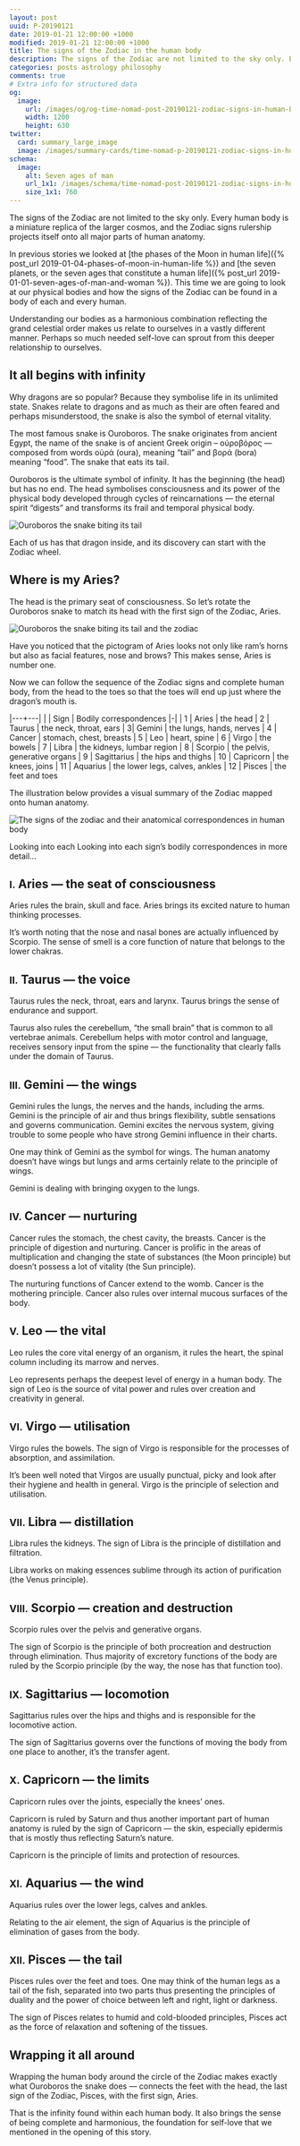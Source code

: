 ```yaml
---
layout: post
uuid: P-20190121
date: 2019-01-21 12:00:00 +1000
modified: 2019-01-21 12:00:00 +1000
title: The signs of the Zodiac in the human body
description: The signs of the Zodiac are not limited to the sky only. Every human body is a miniature replica of the larger cosmos, and the Zodiac signs rulership projects itself onto all major parts of human anatomy.
categories: posts astrology philosophy
comments: true
# Extra info for structured data
og:
  image:
    url: /images/og/og-time-nomad-post-20190121-zodiac-signs-in-human-body.jpg
    width: 1200
    height: 630
twitter:
  card: summary_large_image
  image: /images/summary-cards/time-nomad-p-20190121-zodiac-signs-in-human-body.jpg
schema:
  image:
    alt: Seven ages of man
    url_1x1: /images/schema/time-nomad-post-20190121-zodiac-signs-in-human-body-1x1.jpg
    size_1x1: 760
---
```


The signs of the Zodiac are not limited to the sky only. Every human body is a miniature replica of the larger cosmos, and the Zodiac signs rulership projects itself onto all major parts of human anatomy.

In previous stories we looked at [the phases of the Moon in human life]({% post_url 2019-01-04-phases-of-moon-in-human-life %}) and [the seven planets, or the seven ages that constitute a human life]({% post_url 2019-01-01-seven-ages-of-man-and-woman %}). This time we are going to look at our physical bodies and how the signs of the Zodiac can be found in a body of each and every human.

Understanding our bodies as a harmonious combination reflecting the grand celestial order makes us relate to ourselves in a vastly different manner. Perhaps so much needed self-love can sprout from this deeper relationship to ourselves.

## It all begins with infinity

Why dragons are so popular? Because they symbolise life in its unlimited state. Snakes relate to dragons and as much as their are often feared and perhaps misunderstood, the snake is also the symbol of eternal vitality.

The most famous snake is Ouroboros. The snake originates from ancient Egypt, the name of the snake is of ancient Greek origin – οὐροβόρος — composed from words οὐρά (oura), meaning “tail” and βορά (bora) meaning “food”. The snake that eats its tail.

Ouroboros is the ultimate symbol of infinity. It has the beginning (the head) but has no end. The head symbolises consciousness and its power of the physical body developed through cycles of reincarnations — the eternal spirit “digests” and transforms its frail and temporal physical body.

![Ouroboros the snake biting its tail](/images/illustrations/ourobros-infinity-of-creation.png "Ouroboros the snake biting its tail")

Each of us has that dragon inside, and its discovery can start with the Zodiac wheel.

## Where is my Aries?

The head is the primary seat of consciousness. So let’s rotate the Ouroboros snake to match its head with the first sign of the Zodiac, Aries. 

![Ouroboros the snake biting its tail and the zodiac](/images/illustrations/ourobros-infinity-of-creation-and-zodiac.png "Ouroboros the snake biting its tail and the zodiac")

Have you noticed that the pictogram of Aries looks not only like ram’s horns but also as facial features, nose and brows? This makes sense, Aries is number one.

Now we can follow the sequence of the Zodiac signs and complete human body, from the head to the toes so that the toes will end up just where the dragon’s mouth is.

|---+---|
| | Sign | Bodily correspondences
|-|
| 1 | Aries | the head
| 2 | Taurus | the neck, throat, ears
| 3| Gemini | the lungs, hands, nerves
| 4 | Cancer | stomach, chest, breasts
| 5 | Leo | heart, spine
| 6 | Virgo | the bowels
| 7 | Libra | the kidneys, lumbar region
| 8 | Scorpio | the pelvis, generative organs
| 9 | Sagittarius | the hips and thighs
| 10 | Capricorn | the knees, joins
| 11 | Aquarius | the lower legs, calves, ankles
| 12 | Pisces | the feet and toes

The illustration below provides a visual summary of the Zodiac mapped onto human anatomy.

![The signs of the zodiac and their anatomical correspondences in human body](/images/illustrations/map-zodiac-body-parts-organs.png "The signs of the zodiac and their anatomical correspondences in human body")

Looking into each Looking into each sign’s bodily correspondences in more detail…

## <small>Ⅰ.</small> Aries — the seat of consciousness

Aries rules the brain, skull and face. Aries brings its excited nature to human thinking processes.

It’s worth noting that the nose and nasal bones are actually influenced by Scorpio. The sense of smell is a core function of nature that belongs to the lower chakras.

## <small>Ⅱ.</small> Taurus — the voice

Taurus rules the neck, throat, ears and larynx. Taurus brings the sense of endurance and support.

Taurus also rules the cerebellum, “the small brain” that is common to all vertebrae animals. Cerebellum helps with motor control and language, receives sensory input from the spine — the functionality that clearly falls under the domain of Taurus.

## <small>Ⅲ.</small> Gemini — the wings

Gemini rules the lungs, the nerves and the hands, including the arms. Gemini is the principle of air and thus brings flexibility, subtle sensations and governs communication. Gemini excites the nervous system, giving trouble to some people who have strong Gemini influence in their charts.

One may think of Gemini as the symbol for wings. The human anatomy doesn’t have wings but lungs and arms certainly relate to the principle of wings.

Gemini is dealing with bringing oxygen to the lungs. 

## <small>Ⅳ.</small> Cancer — nurturing

Cancer rules the stomach, the chest cavity, the breasts. Cancer is the principle of digestion and nurturing. Cancer is prolific in the areas of multiplication and changing the state of substances (the Moon principle) but doesn’t possess a lot of vitality (the Sun principle).

The nurturing functions of Cancer extend to the womb. Cancer is the mothering principle. Cancer also rules over internal mucous surfaces of the body.

## <small>Ⅴ.</small> Leo — the vital

Leo rules the core vital energy of an organism, it rules the heart, the spinal column including its marrow and nerves.

Leo represents perhaps the deepest level of energy in a human body. The sign of Leo is the source of vital power and rules over creation and creativity in general.

## <small>Ⅵ.</small> Virgo — utilisation

Virgo rules the bowels. The sign of Virgo is responsible for the processes of absorption, and assimilation. 

It’s been well noted that Virgos are usually punctual, picky and look after their hygiene and health in general. Virgo is the principle of selection and utilisation.

## <small>Ⅶ.</small> Libra — distillation

Libra rules the kidneys. The sign of Libra is the principle of distillation and filtration.

Libra works on making essences sublime through its action of purification (the Venus principle).

## <small>Ⅷ.</small> Scorpio — creation and destruction

Scorpio rules over the pelvis and generative organs. 

The sign of Scorpio is the principle of both procreation and destruction through elimination. Thus majority of excretory functions of the body are ruled by the Scorpio principle (by the way, the nose has that function too).

## <small>Ⅸ.</small> Sagittarius — locomotion

Sagittarius rules over the hips and thighs and is responsible for the locomotive action.

The sign of Sagittarius governs over the functions of moving the body from one place to another, it’s the transfer agent.

## <small>Ⅹ.</small> Capricorn — the limits

Capricorn rules over the joints, especially the knees’ ones. 

Capricorn is ruled by Saturn and thus another important part of human anatomy is ruled by the sign of Capricorn — the skin, especially epidermis that is mostly thus reflecting Saturn’s nature.

Capricorn is the principle of limits and protection of resources.

## <small>Ⅺ.</small> Aquarius — the wind

Aquarius rules over the lower legs, calves and ankles. 

Relating to the air element, the sign of Aquarius is the principle of elimination of gases from the body.

## <small>Ⅻ.</small> Pisces — the tail

Pisces rules over the feet and toes. One may think of the human legs as a tail of the fish, separated into two parts thus presenting the principles of duality and the power of choice between left and right, light or darkness.

The sign of Pisces relates to humid and cold-blooded principles, Pisces act as the force of relaxation and softening of the tissues.

## Wrapping it all around

Wrapping the human body around the circle of the Zodiac makes exactly what Ouroboros the snake does — connects the feet with the head, the last sign of the Zodiac, Pisces, with the first sign, Aries.

That is the infinity found within each human body. It also brings the sense of being complete and harmonious, the foundation for self-love that we mentioned in the opening of this story.

